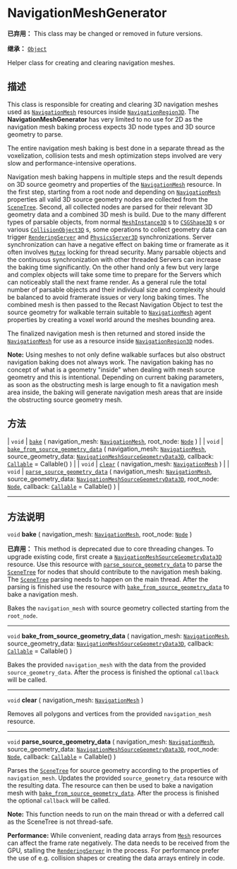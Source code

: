 <!-- ⚠ 请勿编辑本文件 ⚠ -->
<!-- 本文档使用脚本从 WeDot 引擎源码仓库生成。 -->
<!-- 生成脚本：https://github.com/WeDot-Engine/WeDot/tree/4.3/doc/tools/make_md.py； -->
<!-- 原文件：https://github.com/WeDot-Engine/WeDot/tree/4.3/doc/classes/NavigationMeshGenerator.xml。 -->

<div id="_class_navigationmeshgenerator"></div>

# NavigationMeshGenerator

**已弃用：** This class may be changed or removed in future versions.

**继承：** [`Object`](class_object.md)

Helper class for creating and clearing navigation meshes.

## 描述

This class is responsible for creating and clearing 3D navigation meshes used as [`NavigationMesh`](class_navigationmesh.md) resources inside [`NavigationRegion3D`](class_navigationregion3d.md). The **NavigationMeshGenerator** has very limited to no use for 2D as the navigation mesh baking process expects 3D node types and 3D source geometry to parse.

The entire navigation mesh baking is best done in a separate thread as the voxelization, collision tests and mesh optimization steps involved are very slow and performance-intensive operations.

Navigation mesh baking happens in multiple steps and the result depends on 3D source geometry and properties of the [`NavigationMesh`](class_navigationmesh.md) resource. In the first step, starting from a root node and depending on [`NavigationMesh`](class_navigationmesh.md) properties all valid 3D source geometry nodes are collected from the [`SceneTree`](class_scenetree.md). Second, all collected nodes are parsed for their relevant 3D geometry data and a combined 3D mesh is build. Due to the many different types of parsable objects, from normal [`MeshInstance3D`](class_meshinstance3d.md) s to [`CSGShape3D`](class_csgshape3d.md) s or various [`CollisionObject3D`](class_collisionobject3d.md) s, some operations to collect geometry data can trigger [`RenderingServer`](class_renderingserver.md) and [`PhysicsServer3D`](class_physicsserver3d.md) synchronizations. Server synchronization can have a negative effect on baking time or framerate as it often involves [`Mutex`](class_mutex.md) locking for thread security. Many parsable objects and the continuous synchronization with other threaded Servers can increase the baking time significantly. On the other hand only a few but very large and complex objects will take some time to prepare for the Servers which can noticeably stall the next frame render. As a general rule the total number of parsable objects and their individual size and complexity should be balanced to avoid framerate issues or very long baking times. The combined mesh is then passed to the Recast Navigation Object to test the source geometry for walkable terrain suitable to [`NavigationMesh`](class_navigationmesh.md) agent properties by creating a voxel world around the meshes bounding area.

The finalized navigation mesh is then returned and stored inside the [`NavigationMesh`](class_navigationmesh.md) for use as a resource inside [`NavigationRegion3D`](class_navigationregion3d.md) nodes.

 **Note:** Using meshes to not only define walkable surfaces but also obstruct navigation baking does not always work. The navigation baking has no concept of what is a geometry "inside" when dealing with mesh source geometry and this is intentional. Depending on current baking parameters, as soon as the obstructing mesh is large enough to fit a navigation mesh area inside, the baking will generate navigation mesh areas that are inside the obstructing source geometry mesh.

## 方法

| `void` | [`bake`](#class_navigationmeshgenerator_method_bake) ( navigation_mesh: [`NavigationMesh`](class_navigationmesh.md), root_node: [`Node`](class_node.md) )                                                                                                                                                                                                                |
| `void` | [`bake_from_source_geometry_data`](#class_navigationmeshgenerator_method_bake_from_source_geometry_data) ( navigation_mesh: [`NavigationMesh`](class_navigationmesh.md), source_geometry_data: [`NavigationMeshSourceGeometryData3D`](class_navigationmeshsourcegeometrydata3d.md), callback: [`Callable`](class_callable.md) = Callable() )                             |
| `void` | [`clear`](#class_navigationmeshgenerator_method_clear) ( navigation_mesh: [`NavigationMesh`](class_navigationmesh.md) )                                                                                                                                                                                                                                                  |
| `void` | [`parse_source_geometry_data`](#class_navigationmeshgenerator_method_parse_source_geometry_data) ( navigation_mesh: [`NavigationMesh`](class_navigationmesh.md), source_geometry_data: [`NavigationMeshSourceGeometryData3D`](class_navigationmeshsourcegeometrydata3d.md), root_node: [`Node`](class_node.md), callback: [`Callable`](class_callable.md) = Callable() ) |

<!-- rst-class:: classref-section-separator -->

---

## 方法说明

<div id="_class_navigationmeshgenerator_method_bake"></div>

`void` **bake** ( navigation_mesh: [`NavigationMesh`](class_navigationmesh.md), root_node: [`Node`](class_node.md) )<div id="class_navigationmeshgenerator_method_bake"></div>

**已弃用：** This method is deprecated due to core threading changes. To upgrade existing code, first create a [`NavigationMeshSourceGeometryData3D`](class_navigationmeshsourcegeometrydata3d.md) resource. Use this resource with [`parse_source_geometry_data`](#class_navigationmeshgenerator_method_parse_source_geometry_data) to parse the [`SceneTree`](class_scenetree.md) for nodes that should contribute to the navigation mesh baking. The [`SceneTree`](class_scenetree.md) parsing needs to happen on the main thread. After the parsing is finished use the resource with [`bake_from_source_geometry_data`](#class_navigationmeshgenerator_method_bake_from_source_geometry_data) to bake a navigation mesh.

Bakes the `navigation_mesh` with source geometry collected starting from the `root_node`.

<!-- rst-class:: classref-item-separator -->

---

<div id="_class_navigationmeshgenerator_method_bake_from_source_geometry_data"></div>

`void` **bake_from_source_geometry_data** ( navigation_mesh: [`NavigationMesh`](class_navigationmesh.md), source_geometry_data: [`NavigationMeshSourceGeometryData3D`](class_navigationmeshsourcegeometrydata3d.md), callback: [`Callable`](class_callable.md) = Callable() )<div id="class_navigationmeshgenerator_method_bake_from_source_geometry_data"></div>

Bakes the provided `navigation_mesh` with the data from the provided `source_geometry_data`. After the process is finished the optional `callback` will be called.

<!-- rst-class:: classref-item-separator -->

---

<div id="_class_navigationmeshgenerator_method_clear"></div>

`void` **clear** ( navigation_mesh: [`NavigationMesh`](class_navigationmesh.md) )<div id="class_navigationmeshgenerator_method_clear"></div>

Removes all polygons and vertices from the provided `navigation_mesh` resource.

<!-- rst-class:: classref-item-separator -->

---

<div id="_class_navigationmeshgenerator_method_parse_source_geometry_data"></div>

`void` **parse_source_geometry_data** ( navigation_mesh: [`NavigationMesh`](class_navigationmesh.md), source_geometry_data: [`NavigationMeshSourceGeometryData3D`](class_navigationmeshsourcegeometrydata3d.md), root_node: [`Node`](class_node.md), callback: [`Callable`](class_callable.md) = Callable() )<div id="class_navigationmeshgenerator_method_parse_source_geometry_data"></div>

Parses the [`SceneTree`](class_scenetree.md) for source geometry according to the properties of `navigation_mesh`. Updates the provided `source_geometry_data` resource with the resulting data. The resource can then be used to bake a navigation mesh with [`bake_from_source_geometry_data`](#class_navigationmeshgenerator_method_bake_from_source_geometry_data). After the process is finished the optional `callback` will be called.

 **Note:** This function needs to run on the main thread or with a deferred call as the SceneTree is not thread-safe.

 **Performance:** While convenient, reading data arrays from [`Mesh`](class_mesh.md) resources can affect the frame rate negatively. The data needs to be received from the GPU, stalling the [`RenderingServer`](class_renderingserver.md) in the process. For performance prefer the use of e.g. collision shapes or creating the data arrays entirely in code.

[^virtual]: 本方法通常需要用户覆盖才能生效。
[^const]: 本方法无副作用，不会修改该实例的任何成员变量。
[^vararg]: 本方法除了能接受在此处描述的参数外，还能够继续接受任意数量的参数。
[^constructor]: 本方法用于构造某个类型。
[^static]: 调用本方法无需实例，可直接使用类名进行调用。
[^operator]: 本方法描述的是使用本类型作为左操作数的有效运算符。
[^bitfield]: 这个值是由下列位标志构成位掩码的整数。
[^void]: 无返回值。
